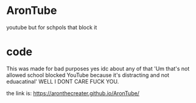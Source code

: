 # AronTube
youtube but for schpols that block it

# code

This was made for bad purposes yes idc about any of that 'Um that's not allowed school blocked YouTube because it's distracting and not eduacatinal' WELL I DONT CARE FUCK YOU.

the link is:  https://aronthecreater.github.io/AronTube/
